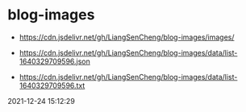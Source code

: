 # blog-images 

* https://cdn.jsdelivr.net/gh/LiangSenCheng/blog-images/images/ 

* https://cdn.jsdelivr.net/gh/LiangSenCheng/blog-images/data/list-1640329709596.json 

* https://cdn.jsdelivr.net/gh/LiangSenCheng/blog-images/data/list-1640329709596.txt 

2021-12-24 15:12:29